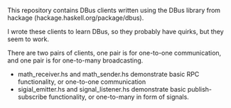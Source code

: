 This repository contains DBus clients written using the DBus library from hackage (hackage.haskell.org/package/dbus).

I wrote these clients to learn DBus, so they probably have quirks, but they seem to work.

There are two pairs of clients, one pair is for one-to-one communication, and one pair is for one-to-many broadcasting.

* math_receiver.hs and math_sender.hs demonstrate basic RPC functionality, or one-to-one communication
* sigial_emitter.hs and signal_listener.hs demonstrate basic publish-subscribe functionality, or one-to-many in form of signals.
